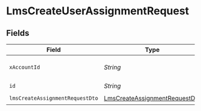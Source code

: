 # LmsCreateUserAssignmentRequest


## Fields

| Field                                                                                     | Type                                                                                      | Required                                                                                  | Description                                                                               |
| ----------------------------------------------------------------------------------------- | ----------------------------------------------------------------------------------------- | ----------------------------------------------------------------------------------------- | ----------------------------------------------------------------------------------------- |
| `xAccountId`                                                                              | *String*                                                                                  | :heavy_check_mark:                                                                        | The account identifier                                                                    |
| `id`                                                                                      | *String*                                                                                  | :heavy_check_mark:                                                                        | N/A                                                                                       |
| `lmsCreateAssignmentRequestDto`                                                           | [LmsCreateAssignmentRequestDto](../../models/components/LmsCreateAssignmentRequestDto.md) | :heavy_check_mark:                                                                        | N/A                                                                                       |